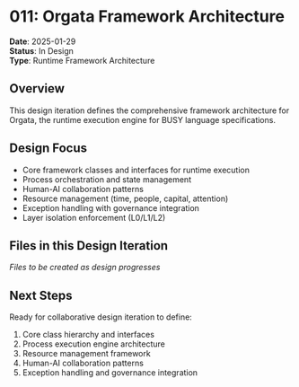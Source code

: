 # 011: Orgata Framework Architecture

**Date**: 2025-01-29  
**Status**: In Design  
**Type**: Runtime Framework Architecture  

## Overview

This design iteration defines the comprehensive framework architecture for Orgata, the runtime execution engine for BUSY language specifications. 

## Design Focus

- Core framework classes and interfaces for runtime execution
- Process orchestration and state management
- Human-AI collaboration patterns
- Resource management (time, people, capital, attention)
- Exception handling with governance integration
- Layer isolation enforcement (L0/L1/L2)

## Files in this Design Iteration

*Files to be created as design progresses*

## Next Steps

Ready for collaborative design iteration to define:
1. Core class hierarchy and interfaces
2. Process execution engine architecture  
3. Resource management framework
4. Human-AI collaboration patterns
5. Exception handling and governance integration